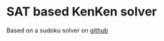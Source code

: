 # SAT based KenKen solver

Based on a sudoku solver on [github](https://github.com/horenmar/sudoku-example)
